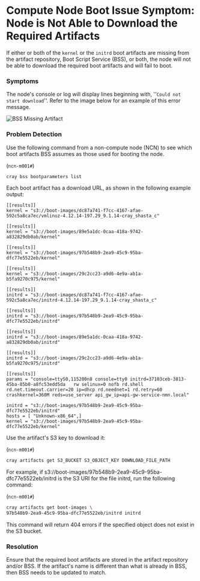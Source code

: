 # Compute Node Boot Issue Symptom: Node is Not Able to Download the Required Artifacts

If either or both of the `kernel` or the `initrd` boot artifacts are missing from the artifact repository, Boot Script Service \(BSS\), or both, the node will not be able to download the required boot artifacts and will fail to boot.

### Symptoms

The node's console or log will display lines beginning with, ''`Could not start download`''. Refer to the image below for an example of this error message.

![BSS Missing Artifact](../../img/operations/BSS_Missing_an_Artifact.png)

### Problem Detection

Use the following command from a non-compute node \(NCN\) to see which boot artifacts BSS assumes as those used for booting the node.

(`ncn-m001#`)
```bash
cray bss bootparameters list
```

Each boot artifact has a download URL, as shown in the following example output:

```
[[results]]
kernel = "s3://boot-images/dc87a741-f7cc-4167-afae-592c5a8ca7ec/vmlinuz-4.12.14-197.29_9.1.14-cray_shasta_c"

[[results]]
kernel = "s3://boot-images/89e5a1dc-0caa-418a-9742-a832829db0ab/kernel"

[[results]]
kernel = "s3://boot-images/97b548b9-2ea9-45c9-95ba-dfc77e5522eb/kernel"

[[results]]
kernel = "s3://boot-images/29c2cc23-a9d6-4e9a-ab1a-b5fa9270c975/kernel"

[[results]]
initrd = "s3://boot-images/dc87a741-f7cc-4167-afae-592c5a8ca7ec/initrd-4.12.14-197.29_9.1.14-cray_shasta_c"

[[results]]
initrd = "s3://boot-images/97b548b9-2ea9-45c9-95ba-dfc77e5522eb/initrd"

[[results]]
initrd = "s3://boot-images/89e5a1dc-0caa-418a-9742-a832829db0ab/initrd"

[[results]]
initrd = "s3://boot-images/29c2cc23-a9d6-4e9a-ab1a-b5fa9270c975/initrd"

[[results]]
params = "console=ttyS0,115200n8 console=tty0 initrd=37103ceb-3813-45ba-85b0-a8fc53edd5da   rw selinux=0 nofb rd.shell    rd.net.timeout.carrier=20 ip=dhcp rd.neednet=1 rd.retry=60 crashkernel=360M reds=use_server api_gw_ip=api-gw-service-nmn.local"

initrd = "s3://boot-images/97b548b9-2ea9-45c9-95ba-dfc77e5522eb/initrd"
hosts = [ "Unknown-x86_64",]
kernel = "s3://boot-images/97b548b9-2ea9-45c9-95ba-dfc77e5522eb/kernel"
```

Use the artifact's S3 key to download it:

(`ncn-m001#`)
```bash
cray artifacts get S3_BUCKET S3_OBJECT_KEY DOWNLOAD_FILE_PATH
```

For example, if s3://boot-images/97b548b9-2ea9-45c9-95ba-dfc77e5522eb/initrd is the S3 URI for the file initrd, run the following command:

(`ncn-m001#`)
```bash
cray artifacts get boot-images \
97b548b9-2ea9-45c9-95ba-dfc77e5522eb/initrd initrd
```

This command will return 404 errors if the specified object does not exist in the S3 bucket.

### Resolution

Ensure that the required boot artifacts are stored in the artifact repository and/or BSS. If the artifact's name is different than what is already in BSS, then BSS needs to be updated to match.

